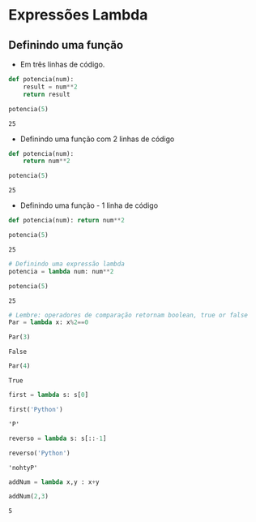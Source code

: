 # Expressões Lambda

## Definindo uma função

* Em três linhas de código.


```python
def potencia(num):
    result = num**2
    return result
```


```python
potencia(5)
```




    25



* Definindo uma função com 2 linhas de código


```python
def potencia(num):
    return num**2
```


```python
potencia(5)
```




    25



* Definindo uma função - 1 linha de código


```python
def potencia(num): return num**2
```


```python
potencia(5)
```




    25




```python
# Definindo uma expressão lambda
potencia = lambda num: num**2
```


```python
potencia(5)
```




    25




```python
# Lembre: operadores de comparação retornam boolean, true or false
Par = lambda x: x%2==0
```


```python
Par(3)
```




    False




```python
Par(4)
```




    True




```python
first = lambda s: s[0]
```


```python
first('Python')
```




    'P'




```python
reverso = lambda s: s[::-1]
```


```python
reverso('Python')
```




    'nohtyP'




```python
addNum = lambda x,y : x+y
```


```python
addNum(2,3)
```




    5



